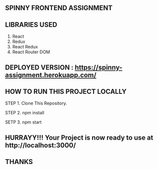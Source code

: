 ## SPINNY FRONTEND ASSIGNMENT

## LIBRARIES USED

1. React
2. Redux
3. React Redux
4. React Router DOM

## DEPLOYED VERSION : https://spinny-assignment.herokuapp.com/

## HOW TO RUN THIS PROJECT LOCALLY

STEP 1. Clone This Repository.

STEP 2. npm install

SETP 3. npm start

## HURRAYY!!! Your Project is now ready to use at http://localhost:3000/

## THANKS
